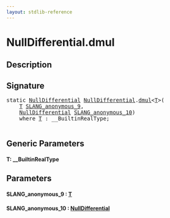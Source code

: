 ```yaml
---
layout: stdlib-reference
---
```


# NullDifferential\.dmul

## Description





## Signature 

<pre>
<span class='code_keyword'>static</span> <a href="index.html" class="code_type">NullDifferential</a> <a href="index.html" class="code_type">NullDifferential</a>.<a href="dmul.html">dmul</a>&lt;<a href="dmul.html#typeparam-T" class="code_type">T</a>&gt;(
    <a href="dmul.html#typeparam-T" class="code_type">T</a> <a href="dmul.html#decl-SLANG_anonymous_9" class="code_param">SLANG_anonymous_9</a>,
    <a href="index.html" class="code_type">NullDifferential</a> <a href="dmul.html#decl-SLANG_anonymous_10" class="code_param">SLANG_anonymous_10</a>)
    <span class='code_keyword'>where</span> <a href="dmul.html#typeparam-T" class="code_type">T</a> : __BuiltinRealType;

</pre>

## Generic Parameters

####  <a id="typeparam-T"></a>T: \_\_BuiltinRealType

## Parameters

####  <a id="decl-SLANG_anonymous_9"></a>SLANG\_anonymous\_9  : [T](dmul.html#typeparam-T)
####  <a id="decl-SLANG_anonymous_10"></a>SLANG\_anonymous\_10  : [NullDifferential](index.html)

